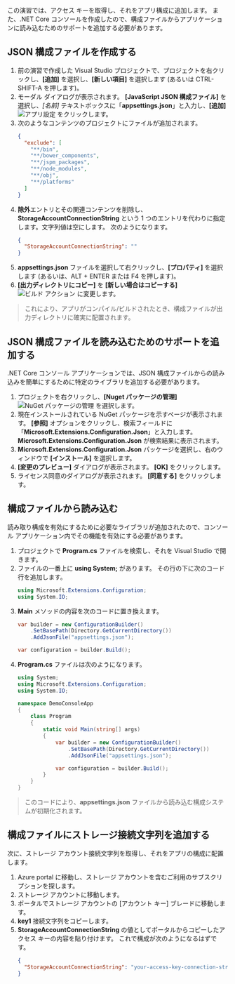 この演習では、アクセス キーを取得し、それをアプリ構成に追加します。 また、.NET Core コンソールを作成したので、構成ファイルからアプリケーションに読み込むためのサポートを追加する必要があります。

## <a name="create-a-json-configuration-file"></a>JSON 構成ファイルを作成する

1. 前の演習で作成した Visual Studio プロジェクトで、プロジェクトを右クリックし、**[追加]** を選択し、**[新しい項目]** を選択します (あるいは CTRL-SHIFT-A を押します)。
1. モーダル ダイアログが表示されます。 **[JavaScript JSON 構成ファイル]** を選択し、*[名前]* テキストボックスに「**appsettings.json**」と入力し、**[追加]**
  ![アプリ設定](..\media-draft\9-appsettings.png) をクリックします。
1. 次のようなコンテンツのプロジェクトにファイルが追加されます。
    ```json
    {
      "exclude": [
        "**/bin",
        "**/bower_components",
        "**/jspm_packages",
        "**/node_modules",
        "**/obj",
        "**/platforms"
      ]
    }
    ```
1. **除外**エントリとその関連コンテンツを削除し、**StorageAccountConnectionString** という 1 つのエントリを代わりに指定します。文字列値は空にします。 次のようになります。
    ```json
    {
      "StorageAccountConnectionString": ""
    }
    ```
1. **appsettings.json** ファイルを選択して右クリックし、**[プロパティ]** を選択します (あるいは、ALT + ENTER または F4 を押します)。
1. **[出力ディレクトリにコピー]** を **[新しい場合はコピーする]**
  ![ビルド アクション](..\media-draft\10-build-action.png) に変更します。

  > これにより、アプリがコンパイル/ビルドされたとき、構成ファイルが出力ディレクトリに確実に配置されます。

## <a name="add-support-to-read-a-json-configuration-file"></a>JSON 構成ファイルを読み込むためのサポートを追加する

.NET Core コンソール アプリケーションでは、JSON 構成ファイルからの読み込みを簡単にするために特定のライブラリを追加する必要があります。

1. プロジェクトを右クリックし、**[Nuget パッケージの管理]**
  ![NuGet パッケージの管理](..\media-draft\11-manage-nuget-packages.png) を選択します。
1. 現在インストールされている NuGet パッケージを示すページが表示されます。 **[参照]** オプションをクリックし、検索フィールドに「**Microsoft.Extensions.Configuration.Json**」と入力します。 **Microsoft.Extensions.Configuration.Json** が検索結果に表示されます。
1. **Microsoft.Extensions.Configuration.Json** パッケージを選択し、右のウィンドウで **[インストール]** を選択します。
1. **[変更のプレビュー]** ダイアログが表示されます。 **[OK]** をクリックします。
1. ライセンス同意のダイアログが表示されます。 **[同意する]** をクリックします。

## <a name="read-from-the-configuration-file"></a>構成ファイルから読み込む

読み取り構成を有効にするために必要なライブラリが追加されたので、コンソール アプリケーション内でその機能を有効にする必要があります。

1. プロジェクトで **Program.cs** ファイルを検索し、それを Visual Studio で開きます。
1. ファイルの一番上に **using System;** があります。 その行の下に次のコード行を追加します。
    ```csharp
    using Microsoft.Extensions.Configuration;
    using System.IO;
    ```
1. **Main** メソッドの内容を次のコードに置き換えます。
    ```csharp
    var builder = new ConfigurationBuilder()
        .SetBasePath(Directory.GetCurrentDirectory())
        .AddJsonFile("appsettings.json");

    var configuration = builder.Build();
    ```
1. **Program.cs** ファイルは次のようになります。
    ```csharp
    using System;
    using Microsoft.Extensions.Configuration;
    using System.IO;

    namespace DemoConsoleApp
    {
        class Program
        {
            static void Main(string[] args)
            {
                var builder = new ConfigurationBuilder()
                    .SetBasePath(Directory.GetCurrentDirectory())
                    .AddJsonFile("appsettings.json");

                var configuration = builder.Build();
            }
        }
    }
    ```

> このコードにより、**appsettings.json** ファイルから読み込む構成システムが初期化されます。

## <a name="add-your-storage-connection-string-to-the-configuration-file"></a>構成ファイルにストレージ接続文字列を追加する

次に、ストレージ アカウント接続文字列を取得し、それをアプリの構成に配置します。

1. Azure portal に移動し、ストレージ アカウントを含むご利用のサブスクリプションを探します。
1. ストレージ アカウントに移動します。
1. ポータルでストレージ アカウントの [アカウント キー] ブレードに移動します。
1. **key1** 接続文字列をコピーします。
1. **StorageAccountConnectionString** の値としてポータルからコピーしたアクセス キーの内容を貼り付けます。 これで構成が次のようになるはずです。
    ```json
    {
      "StorageAccountConnectionString": "your-access-key-connection-string-goes-here"
    }
    ```


